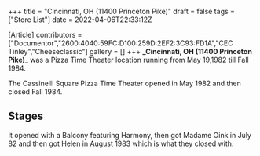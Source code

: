 +++
title = "Cincinnati, OH (11400 Princeton Pike)"
draft = false
tags = ["Store List"]
date = 2022-04-06T22:33:12Z

[Article]
contributors = ["Documentor","2600:4040:59FC:D100:259D:2EF2:3C93:FD1A","CEC Tinley","Cheeseclassic"]
gallery = []
+++
**_Cincinnati, OH (11400 Princeton Pike)**_ was a Pizza Time Theater location running from May 19,1982 till Fall 1984.

The Cassinelli Square Pizza Time Theater opened in May 1982 and then closed Fall 1984. 

## Stages ##
It opened with a Balcony featuring Harmony, then got Madame Oink in July 82 and then got Helen in August 1983 which is what they closed with.